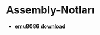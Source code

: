 # Assembly-Notları
- [**emu8086 download**](https://emu8086-microprocessor-emulator.softonic.com.tr/)
